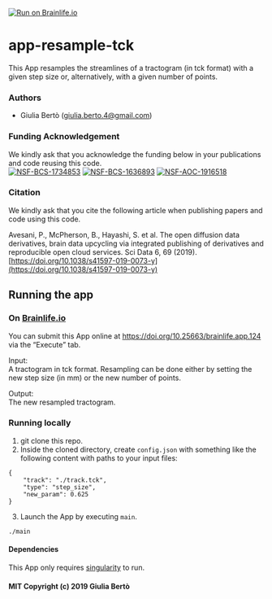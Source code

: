[![Run on Brainlife.io](https://img.shields.io/badge/Brainlife-bl.app.124-blue.svg)](https://doi.org/10.25663/brainlife.app.124)

# app-resample-tck
This App resamples the streamlines of a tractogram (in tck format) with a given step size or, alternatively, with a given number of points.

### Authors
- Giulia Bertò (giulia.berto.4@gmail.com)

### Funding Acknowledgement
We kindly ask that you acknowledge the funding below in your publications and code reusing this code. \
[![NSF-BCS-1734853](https://img.shields.io/badge/NSF_BCS-1734853-blue.svg)](https://nsf.gov/awardsearch/showAward?AWD_ID=1734853)
[![NSF-BCS-1636893](https://img.shields.io/badge/NSF_BCS-1636893-blue.svg)](https://nsf.gov/awardsearch/showAward?AWD_ID=1636893)
[![NSF-AOC-1916518](https://img.shields.io/badge/NSF_AOC-1916518-blue.svg)](https://nsf.gov/awardsearch/showAward?AWD_ID=1916518)

### Citation
We kindly ask that you cite the following article when publishing papers and code using this code. 

Avesani, P., McPherson, B., Hayashi, S. et al. The open diffusion data derivatives, brain data upcycling via integrated publishing of derivatives and reproducible open cloud services. Sci Data 6, 69 (2019). [https://doi.org/10.1038/s41597-019-0073-y](https://doi.org/10.1038/s41597-019-0073-y)

## Running the app
### On [Brainlife.io](http://brainlife.io/) 
You can submit this App online at https://doi.org/10.25663/brainlife.app.124 via the “Execute” tab.

Input: \
A tractogram in tck format. Resampling can be done either by setting the new step size (in mm) or the new number of points. 

Output: \
The new resampled tractogram.

### Running locally
1. git clone this repo.
2. Inside the cloned directory, create `config.json` with something like the following content with paths to your input files:
```
{
    "track": "./track.tck",
    "type": "step_size",
    "new_param": 0.625
}
```
3. Launch the App by executing `main`.
```
./main
```

#### Dependencies
This App only requires [singularity](https://sylabs.io/singularity/) to run.

#### MIT Copyright (c) 2019 Giulia Bertò
